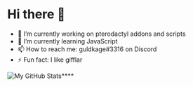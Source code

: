 # Hi there 👋

- 🔭 I’m currently working on pterodactyl addons and scripts
- 🌱 I’m currently learning JavaScript
- 📫 How to reach me: guldkage#3316 on Discord
- ⚡ Fun fact: I like gifflar

![My GitHub Stats](https://github-readme-stats.vercel.app/api?username=guldkage&show_icons=true)****

